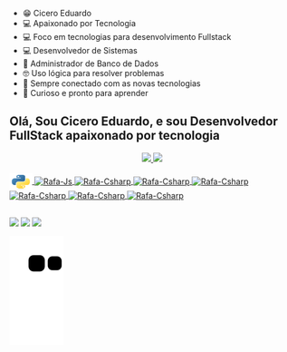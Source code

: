 - 😁 Cicero Eduardo
- 💻 Apaixonado por Tecnologia
- 💻 Foco em tecnologias para desenvolvimento Fullstack
- 💻 Desenvolvedor de Sistemas
- 🎲 Administrador de Banco de Dados
- 🤓 Uso lógica para resolver problemas
- 📱 Sempre conectado com as novas tecnologias
- 🦝 Curioso e pronto para aprender

## Olá, Sou Cicero Eduardo, e sou Desenvolvedor FullStack apaixonado por tecnologia
<div align="center">
  <a href="https://github.com/CiceroEduardo24">
  <img height="180em" src="https://github-readme-stats.vercel.app/api?username=CiceroEduardo24&show_icons=true&theme=radical&include_all_commits=true&count_private=true"/>
  <img height="180em" src="https://github-readme-stats.vercel.app/api/top-langs/?username=CiceroEduardo24&layout=compact&langs_count=7&theme=radical"/>
    
</div>
<div style="display: inline_block"><br>
  <img align="center" alt="Rafa-Python" height="30" width="40" src="https://raw.githubusercontent.com/devicons/devicon/master/icons/python/python-original.svg">
  <img align="center" alt="Rafa-Js" height="30" width="40" src="https://cdn.icon-icons.com/icons2/2699/PNG/512/php_horizontal_logo_icon_170852.png">
  <img align="center" alt="Rafa-Csharp" height="30" width="40" src="https://cdn.icon-icons.com/icons2/2415/PNG/512/java_original_wordmark_logo_icon_146459.png">
  <img align="center" alt="Rafa-Csharp" height="30" width="40" src="https://cdn.icon-icons.com/icons2/627/PNG/512/sql-document-outlined-interface-symbol_icon-icons.com_57504.png">
  <img align="center" alt="Rafa-Csharp" height="30" width="40" src="https://cdn.icon-icons.com/icons2/1381/PNG/512/mysqlworkbench_93532.png">
  <img align="center" alt="Rafa-Csharp" height="30" width="40" src="https://cdn.icon-icons.com/icons2/2667/PNG/512/folder_postgres_icon_161286.png">
  <img align="center" alt="Rafa-Csharp" height="30" width="40" src="https://cdn.icon-icons.com/icons2/2415/PNG/512/nodejs_plain_logo_icon_146409.png">
  <img align="center" alt="Rafa-Csharp" height="30" width="40" src="https://cdn.icon-icons.com/icons2/2415/PNG/512/bootstrap_plain_logo_icon_146619.png">
  
</div>
  
  ##
 
<div> 
  <a href="https://www.instagram.com/ciceroeduardo84/" target="_blank"><img src="https://img.shields.io/badge/-Instagram-%23E4405F?style=for-the-badge&logo=instagram&logoColor=white" target="_blank"></a>
  <a href = "mailto:ciceroeduardobarbosa@hotmail.com"><img src="https://img.shields.io/badge/-Hotmail-%23333?style=for-the-badge&logo=gmail&logoColor=white" target="_blank"></a>
  <a href="https://www.linkedin.com/in/cicero-eduardo-b6685a274/" target="_blank"><img src="https://img.shields.io/badge/-LinkedIn-%230077B5?style=for-the-badge&logo=linkedin&logoColor=white" target="_blank"></a> 
 
  ![Snake animation](https://github.com/rafaballerini/rafaballerini/blob/output/github-contribution-grid-snake.svg)
 
</div>
